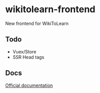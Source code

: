 # wikitolearn-frontend

New frontend for WikiToLearn

## Todo

* Vuex/Store
* SSR Head tags

## Docs

[Official documentation](docs/Getting-Started.md)
